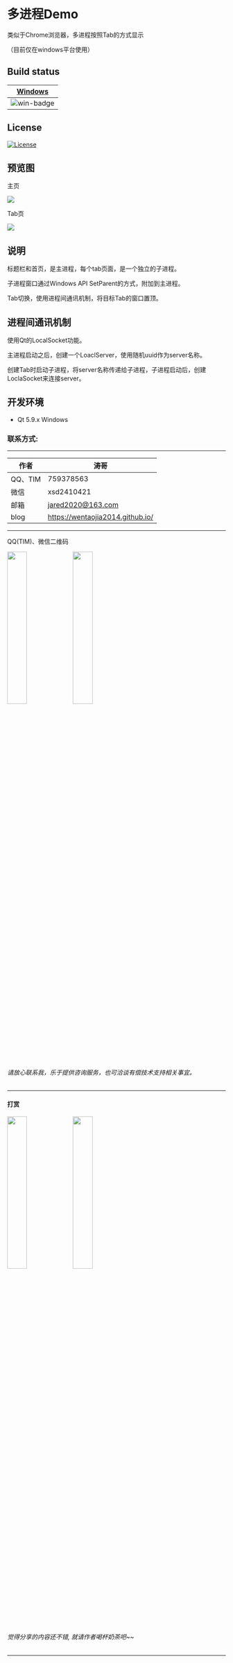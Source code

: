 ﻿# 多进程Demo
 
类似于Chrome浏览器，多进程按照Tab的方式显示

（目前仅在windows平台使用）
## Build status
| [Windows][win-link] |
| :-----------------: |
| ![win-badge]        |

[win-badge]: https://ci.appveyor.com/api/projects/status/9i0y893u0d9ayud9?svg=true "AppVeyor build status"
[win-link]: https://ci.appveyor.com/project/jiawentao/mulitprocesstab "AppVeyor build status"

## License
[![License](https://img.shields.io/badge/license-MIT-blue.svg)](https://github.com/jaredtao/MulitProcessTab/blob/master/LICENSE)

## 预览图


主页

![](DemoImages/main.png)

Tab页

![](DemoImages/sub.png)

## 说明

标题栏和首页，是主进程，每个tab页面，是一个独立的子进程。

子进程窗口通过Windows API  SetParent的方式，附加到主进程。

Tab切换，使用进程间通讯机制，将目标Tab的窗口置顶。

## 进程间通讯机制

使用Qt的LocalSocket功能。

主进程启动之后，创建一个LoaclServer，使用随机uuid作为server名称。

创建Tab时启动子进程，将server名称传递给子进程，子进程启动后，创建LoclaSocket来连接server。

## 开发环境

* Qt 5.9.x Windows
### 联系方式:

***

| 作者 | 涛哥                           |
| ---- | -------------------------------- |
| QQ、TIM   | 759378563                      |
| 微信 | xsd2410421                       |
| 邮箱 | jared2020@163.com                |
| blog | https://wentaojia2014.github.io/ |

***

QQ(TIM)、微信二维码

<img src="https://github.com/jiawentao/jiawentao.github.io/blob/master/img/qq_connect.jpg?raw=true" width="30%" height="30%" /><img src="https://github.com/jiawentao/jiawentao.github.io/blob/master/img/weixin_connect.jpg?raw=true" width="30%" height="30%" />


###### 请放心联系我，乐于提供咨询服务，也可洽谈有偿技术支持相关事宜。

***
#### **打赏**
<img src="https://github.com/jiawentao/jiawentao.github.io/blob/master/img/weixin.jpg?raw=true" width="30%" height="30%" /><img src="https://github.com/jiawentao/jiawentao.github.io/blob/master/img/zhifubao.jpg?raw=true" width="30%" height="30%" />

###### 觉得分享的内容还不错, 就请作者喝杯奶茶吧~~
***

